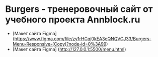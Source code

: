 # Burgers - тренеровочный сайт от учебного проекта Annblock.ru
 * [Макет сайта Figma] (https://www.figma.com/file/zy1rHCqj0kEA3eQNQVCJ33/Burgers-Menu-Responsive-(Copy)?node-id=0%3A99)
* [Макет сайта Figma] (http://127.0.0.1:5500/menu.html)